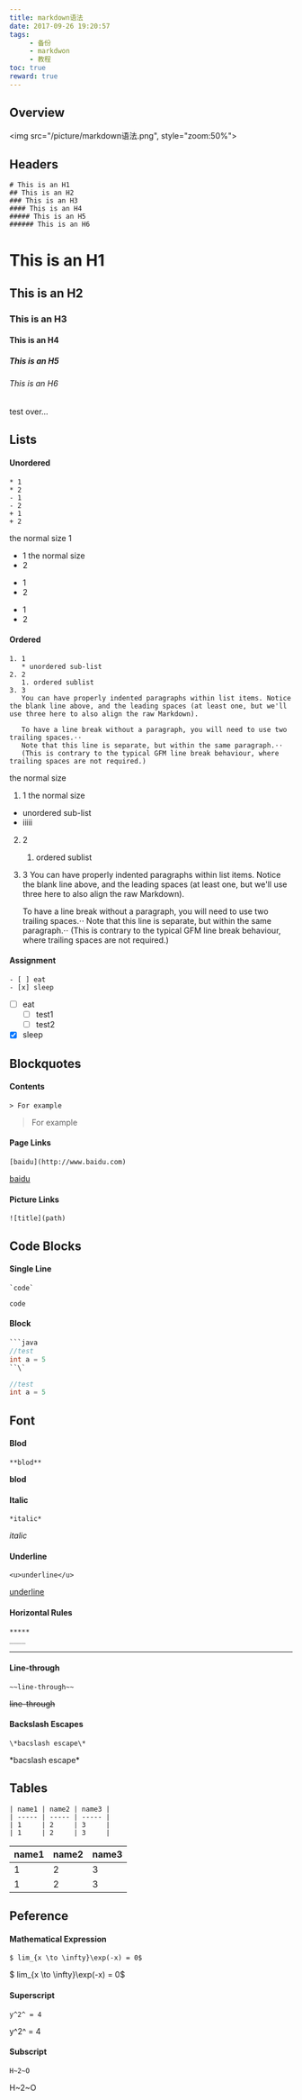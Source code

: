 ```yaml
---
title: markdown语法
date: 2017-09-26 19:20:57
tags:
     - 备份
     - markdwon
     - 教程
toc: true
reward: true
---
```


## Overview
<img src="/picture/markdown语法.png", style="zoom:50%">

<!--more-->

## Headers
```shell
# This is an H1  
## This is an H2  
### This is an H3
#### This is an H4
##### This is an H5
###### This is an H6 
```
# This is an H1
## This is an H2
### This is an H3
#### This is an H4
##### This is an H5
###### This is an H6

test over...

## Lists
#### Unordered  
```shell
* 1
* 2
- 1
- 2
+ 1
+ 2
```
the normal size 1
* 1
  the normal size
* 2 
- 1
- 2
+ 1
+ 2 

#### Ordered
```shell
1. 1
   * unordered sub-list
2. 2
   1. ordered sublist
3. 3
   You can have properly indented paragraphs within list items. Notice the blank line above, and the leading spaces (at least one, but we'll use three here to also align the raw Markdown).

   To have a line break without a paragraph, you will need to use two trailing spaces.⋅⋅
   Note that this line is separate, but within the same paragraph.⋅⋅
   (This is contrary to the typical GFM line break behaviour, where trailing spaces are not required.)
```

the normal size
1. 1
  the normal size
  - unordered sub-list
  - iiiii
2. 2
   1. ordered sublist
3. 3
   You can have properly indented paragraphs within list items. Notice the blank line above, and the leading spaces (at least one, but we'll use three here to also align the raw Markdown).

   To have a line break without a paragraph, you will need to use two trailing spaces.⋅⋅
   Note that this line is separate, but within the same paragraph.⋅⋅
   (This is contrary to the typical GFM line break behaviour, where trailing spaces are not required.)

#### Assignment
```shell
- [ ] eat
- [x] sleep
```
- [ ] eat
   - [ ] test1
   - [ ] test2
- [x] sleep

## Blockquotes
#### Contents
```shell
> For example
```
> For example  

#### Page Links
```shell
[baidu](http://www.baidu.com)
```
[baidu](http://www.baidu.com)

#### Picture Links
```shell
![title](path)
```

## Code Blocks
#### Single Line
```shell
`code`
```
`code`

#### Block
```java
```java
//test
int a = 5
``\`
```
```java
//test
int a = 5
```

## Font
#### Blod
```shell
**blod**
```
**blod**

#### Italic
```shell
*italic*
```
*italic*

#### Underline
```shell
<u>underline</u>
```
<u>underline</u>

#### Horizontal Rules
```shell
*****
____
```
***************

#### Line-through
```shell
~~line-through~~
```
~~line-through~~

#### Backslash Escapes
```shell
\*bacslash escape\*
```
\*bacslash escape\*


## Tables
```shell
| name1 | name2 | name3 |
| ----- | ----- | ----- |
| 1     | 2     | 3     |
| 1     | 2     | 3     |
```
| name1 | name2 | name3 |
| ----- | ----- | ----- |
| 1     | 2     | 3     |
| 1     | 2     | 3     |
  
## Peference
#### Mathematical Expression
```shell
$ lim_{x \to \infty}\exp(-x) = 0$
```
$ lim_{x \to \infty}\exp(-x) = 0$

#### Superscript
```shell
y^2^ = 4
```
y^2^ = 4

#### Subscript
```shell
H~2~O
```
H~2~O 



